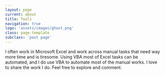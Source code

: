 ```yaml
---
layout: page
current: about
title: Tools
navigation: true
logo: 'assets/images/ghost.png'
class: page-template
subclass: 'post page'
---
```


I often work in Microsoft Excel and work across manual tasks that need way more time and is tiresome.
Using VBA most of Excel tasks can be automated, and I do use VBA to automate most of the manual works. I love to share the work I do. Feel free to explore and comment. 
